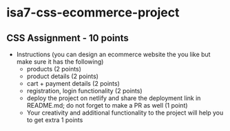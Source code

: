 # isa7-css-ecommerce-project
## CSS Assignment - 10 points
- Instructions (you can design an ecommerce website the you like but make sure it has the following)
   - products (2 points) 
   - product details (2 points)
   - cart + payment details (2 points)
   - registration, login functionality (2 points)
   - deploy the project on netlify and share the deployment link in README.md; do not forget to make a PR as well (1 point)
   - Your creativity and additional functionality to the project will help you to get extra 1 points


  
